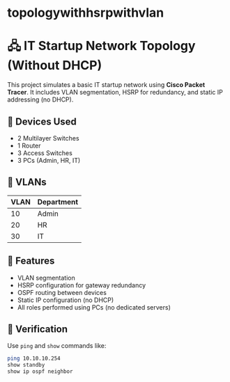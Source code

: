 # topologywithhsrpwithvlan




# 🖧 IT Startup Network Topology (Without DHCP)

This project simulates a basic IT startup network using **Cisco Packet Tracer**. It includes VLAN segmentation, HSRP for redundancy, and static IP addressing (no DHCP).

## 🔧 Devices Used
- 2 Multilayer Switches
- 1 Router
- 3 Access Switches
- 3 PCs (Admin, HR, IT)

## 📌 VLANs
| VLAN | Department |
|------|------------|
| 10   | Admin      |
| 20   | HR         |
| 30   | IT         |

## 🔐 Features
- VLAN segmentation
- HSRP configuration for gateway redundancy
- OSPF routing between devices
- Static IP configuration (no DHCP)
- All roles performed using PCs (no dedicated servers)

## 🧪 Verification
Use `ping` and `show` commands like:
```bash
ping 10.10.10.254
show standby
show ip ospf neighbor
